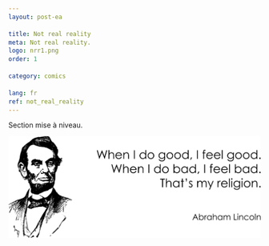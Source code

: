 ```yaml
---
layout: post-ea

title: Not real reality
meta: Not real reality.
logo: nrr1.png
order: 1

category: comics

lang: fr
ref: not_real_reality
---
```


Section mise à niveau.

<a data-fancybox="gallery" href="/img/programming/Lincoln.png"><img src="/img/programming/Lincoln.png" alt=""></a>
